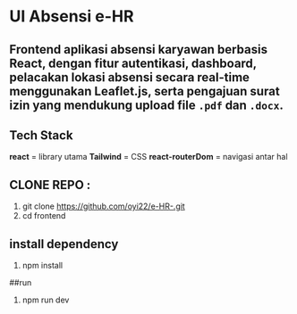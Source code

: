 # UI Absensi e-HR
Frontend aplikasi absensi karyawan berbasis React, dengan fitur autentikasi, dashboard, pelacakan lokasi absensi secara real-time menggunakan Leaflet.js, serta pengajuan surat izin yang mendukung upload file `.pdf` dan `.docx`.
-----------------------------------------------
## Tech Stack 
**react** = library utama
**Tailwind** = CSS
**react-routerDom** = navigasi antar hal 


## CLONE REPO : 
1. git clone https://github.com/oyi22/e-HR-.git
2. cd frontend

## install dependency
1. npm install


##run 
1. npm run dev
